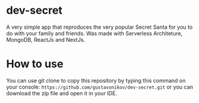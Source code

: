 # dev-secret
A very simple app that reproduces the very popular Secret Santa for you to do with your family and friends. Was made with Serverless Architeture, MongoDB, ReactJs and NextJs.

# How to use
You can use git clone to copy this repository by typing this command on your console:
`` https://github.com/gustavonikov/dev-secret.git ``
or you can download the zip file and open it in your IDE.
